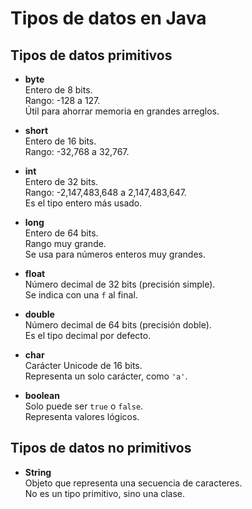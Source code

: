 # Tipos de datos en Java

## Tipos de datos primitivos

- **byte**  
  Entero de 8 bits.  
  Rango: -128 a 127.  
  Útil para ahorrar memoria en grandes arreglos.

- **short**  
  Entero de 16 bits.  
  Rango: -32,768 a 32,767.

- **int**  
  Entero de 32 bits.  
  Rango: -2,147,483,648 a 2,147,483,647.  
  Es el tipo entero más usado.

- **long**  
  Entero de 64 bits.  
  Rango muy grande.  
  Se usa para números enteros muy grandes.

- **float**  
  Número decimal de 32 bits (precisión simple).  
  Se indica con una `f` al final.

- **double**  
  Número decimal de 64 bits (precisión doble).  
  Es el tipo decimal por defecto.

- **char**  
  Carácter Unicode de 16 bits.  
  Representa un solo carácter, como `'a'`.

- **boolean**  
  Solo puede ser `true` o `false`.  
  Representa valores lógicos.

## Tipos de datos no primitivos

- **String**  
  Objeto que representa una secuencia de caracteres.  
  No es un tipo primitivo, sino una clase.
